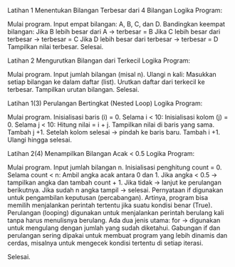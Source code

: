 Latihan 1  Menentukan Bilangan Terbesar dari 4 Bilangan Logika Program:

Mulai program.
Input empat bilangan: A, B, C, dan D.
Bandingkan keempat bilangan: Jika B lebih besar dari A → terbesar = B Jika C lebih besar dari terbesar → terbesar = C Jika D lebih besar dari terbesar → terbesar = D
Tampilkan nilai terbesar.
Selesai.

Latihan 2  Mengurutkan Bilangan dari Terkecil Logika Program:

Mulai program.
Input jumlah bilangan (misal n).
Ulangi n kali: Masukkan setiap bilangan ke dalam daftar (list).
Urutkan daftar dari terkecil ke terbesar.
Tampilkan urutan bilangan.
Selesai.

Latihan 1(3)  Perulangan Bertingkat (Nested Loop) Logika Program:

Mulai program.
Inisialisasi baris (i) = 0.
Selama i < 10: Inisialisasi kolom (j) = 0. Selama j < 10: Hitung nilai = i + j. Tampilkan nilai di baris yang sama. Tambah j +1. Setelah kolom selesai → pindah ke baris baru. Tambah i +1.
Ulangi hingga selesai.

Latihan 2(4) Menampilkan Bilangan Acak < 0.5 Logika Program:

Mulai program.
Input jumlah bilangan n.
Inisialisasi penghitung count = 0.
Selama count < n: Ambil angka acak antara 0 dan 1. Jika angka < 0.5 → tampilkan angka dan tambah count + 1. Jika tidak → lanjut ke perulangan berikutnya.
Jika sudah n angka tampil → selesai.
Pernyataan if digunakan untuk pengambilan keputusan (percabangan). Artinya, program bisa memilih menjalankan perintah tertentu jika suatu kondisi benar (True). Perulangan (looping) digunakan untuk menjalankan perintah berulang kali tanpa harus menulisnya berulang. Ada dua jenis utama: for → digunakan untuk mengulang dengan jumlah yang sudah diketahui. Gabungan if dan perulangan sering dipakai untuk membuat program yang lebih dinamis dan cerdas, misalnya untuk mengecek kondisi tertentu di setiap iterasi.

Selesai.
